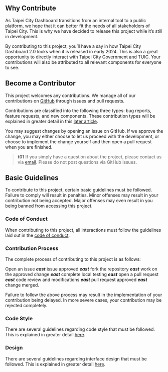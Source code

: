 ## Why Contribute

As Taipei City Dashboard transitions from an internal tool to a public platform, we hope that it can better fit the needs of all stakeholders of Taipei City. This is why we have decided to release this project while it’s still in development.

By contributing to this project, you’ll have a say in how Taipei City Dashboard 2.0 looks when it is released in early 2024. This is also a great opportunity to directly interact with Taipei City Government and TUIC. Your contributions will also be attributed to all relevant components for everyone to see.

## Become a Contributor

This project welcomes any contributions. We manage all of our contributions on [GitHub](https://github.com/tpe-doit/Taipei-City-Dashboard-FE) through issues and pull requests.

Contributions are classified into the following three types: bug reports, feature requests, and new components. These contribution types will be explained in greater detail in this [later article](/front-end/open-an-issue).

You may suggest changes by opening an issue on GitHub. If we approve the change, you may either choose to let us proceed with the development, or choose to implement the change yourself and then open a pull request when you are finished.

> **t01**
> If you simply have a question about the project, please contact us via [email](/front-end/introduction#contact-us). Please do not post questions via GitHub issues.

## Basic Guidelines

To contribute to this project, certain basic guidelines must be followed. Failure to comply will result in penalties. Minor offenses may result in your contribution not being accepted. Major offenses may even result in you being banned from accessing this project.

### Code of Conduct

When contributing to this project, all interactions must follow the guidelines laid out in the [code of conduct](https://github.com/tpe-doit/Taipei-City-Dashboard-FE/blob/main/.github/CODE_OF_CONDUCT.md).

### Contribution Process

The complete process of contributing to this project is as follows:

Open an issue **_east_** issue approved **_east_** fork the repository **_east_** work on the approved change **_east_** complete local testing **_east_** open a pull request **_east_** code review and modifications **_east_** pull request approved **_east_** change merged.

Failure to follow the above process may result in the implementation of your contribution being delayed. In more severe cases, your contribution may be rejected completely.

### Code Style

There are several guidelines regarding code style that must be followed. This is explained in greater detail [here](/front-end/code-style).

### Design

There are several guidelines regarding interface design that must be followed. This is explained in greater detail [here](/front-end/design-guide).
